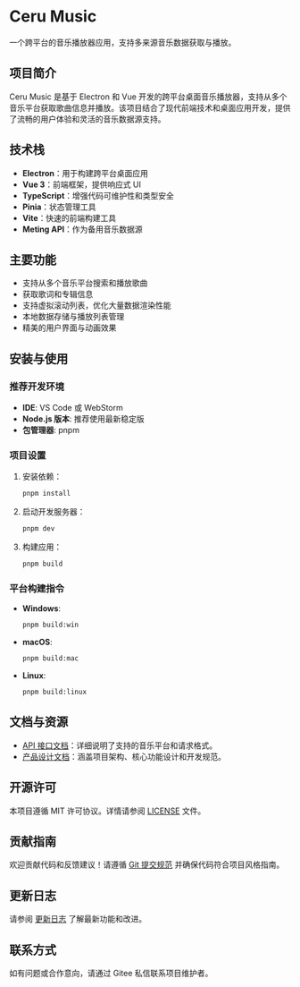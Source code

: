 # Ceru Music

一个跨平台的音乐播放器应用，支持多来源音乐数据获取与播放。

## 项目简介

Ceru Music 是基于 Electron 和 Vue 开发的跨平台桌面音乐播放器，支持从多个音乐平台获取歌曲信息并播放。该项目结合了现代前端技术和桌面应用开发，提供了流畅的用户体验和灵活的音乐数据源支持。

## 技术栈

- **Electron**：用于构建跨平台桌面应用
- **Vue 3**：前端框架，提供响应式 UI
- **TypeScript**：增强代码可维护性和类型安全
- **Pinia**：状态管理工具
- **Vite**：快速的前端构建工具
- **Meting API**：作为备用音乐数据源

## 主要功能

- 支持从多个音乐平台搜索和播放歌曲
- 获取歌词和专辑信息
- 支持虚拟滚动列表，优化大量数据渲染性能
- 本地数据存储与播放列表管理
- 精美的用户界面与动画效果

## 安装与使用

### 推荐开发环境

- **IDE**: VS Code 或 WebStorm
- **Node.js 版本**: 推荐使用最新稳定版
- **包管理器**: pnpm

### 项目设置

1. 安装依赖：

   ```bash
   pnpm install
   ```

2. 启动开发服务器：

   ```bash
   pnpm dev
   ```

3. 构建应用：
   ```bash
   pnpm build
   ```

### 平台构建指令

- **Windows**:

  ```bash
  pnpm build:win
  ```

- **macOS**:

  ```bash
  pnpm build:mac
  ```

- **Linux**:
  ```bash
  pnpm build:linux
  ```

## 文档与资源

- [API 接口文档](docs/api.md)：详细说明了支持的音乐平台和请求格式。
- [产品设计文档](docs/design.md)：涵盖项目架构、核心功能设计和开发规范。

## 开源许可

本项目遵循 MIT 许可协议。详情请参阅 [LICENSE](LICENSE) 文件。

## 贡献指南

欢迎贡献代码和反馈建议！请遵循 [Git 提交规范](docs/design.md#git提交规范) 并确保代码符合项目风格指南。

## 更新日志

请参阅 [更新日志](docs/api.md#更新日志) 了解最新功能和改进。

## 联系方式

如有问题或合作意向，请通过 Gitee 私信联系项目维护者。
